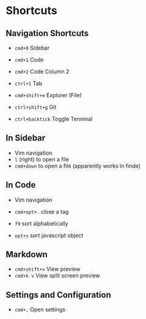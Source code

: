 # Shortcuts

## Navigation Shortcuts

- `cmd+0` Sidebar
- `cmd+1` Code
- `cmd+2` Code Column 2
- `ctrl+1` Tab

- `cmd+shift+e` Explorer (File)
- `ctrl+shift+g` Git
- `ctrl+backtick` Toggle Terminal

## In Sidebar

- Vim navigation
- `l` (right) to open a file
- `cmd+down` to open a file (apparently works in finde)

## In Code

- Vim navigation
- `cmd+opt+.` close a tag

- `f9` sort alphabetically
- `opt+s` sort javascript object

## Markdown

- `cmd+shift+v` View preview
- `cmd+k v` View split screen preview

## Settings and Configuration

- `cmd+,` Open settings
